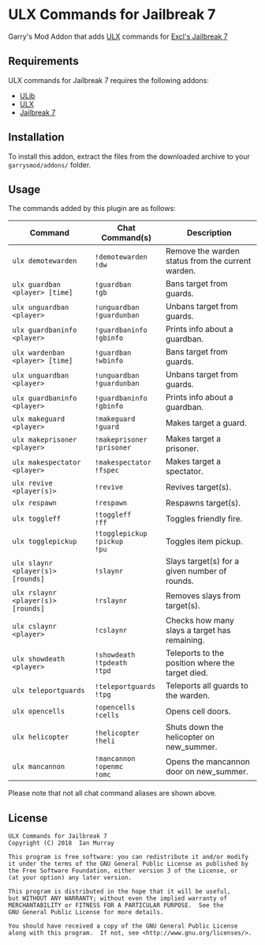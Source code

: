 # ULX Commands for Jailbreak 7
Garry's Mod Addon that adds [ULX](https://github.com/TeamUlysses/ulx) commands for [Excl's Jailbreak 7](https://github.com/kurt-stolle/jailbreak)

## Requirements
ULX commands for Jailbreak 7 requires the following addons:

* [ULib](https://github.com/TeamUlysses/ulib)
* [ULX](https://github.com/TeamUlysses/ulx)
* [Jailbreak 7](https://github.com/kurt-stolle/jailbreak)

## Installation
To install this addon, extract the files from the downloaded archive to your `garrysmod/addons/` folder.

## Usage
The commands added by this plugin are as follows:

| Command                            | Chat Command(s)                           | Description                                       |
|------------------------------------|-------------------------------------------|---------------------------------------------------|
| `ulx demotewarden`                 | `!demotewarden` <br> `!dw`                | Remove the warden status from the current warden. |
| `ulx guardban <player> [time]`     | `!guardban` <br> `!gb`                    | Bans target from guards.                          |
| `ulx unguardban <player>`          | `!unguardban` <br> `!guardunban`          | Unbans target from guards.                        |
| `ulx guardbaninfo <player>`        | `!guardbaninfo` <br> `!gbinfo`            | Prints info about a guardban.                     |
| `ulx wardenban <player> [time]`    | `!guardban` <br> `!wbinfo`                | Bans target from guards.                          |
| `ulx unguardban <player>`          | `!unguardban` <br> `!guardunban`          | Unbans target from guards.                        |
| `ulx guardbaninfo <player>`        | `!guardbaninfo` <br> `!gbinfo`            | Prints info about a guardban.                     |
| `ulx makeguard <player>`           | `!makeguard` <br> `!guard`                | Makes target a guard.                             |
| `ulx makeprisoner <player>`        | `!makeprisoner` <br> `!prisoner`          | Makes target a prisoner.                          |
| `ulx makespectator <player>`       | `!makespectator` <br> `!fspec`            | Makes target a spectator.                         |
| `ulx revive <player(s)>`           | `!revive`                                 | Revives target(s).                                |
| `ulx respawn`                      | `!respawn`                                | Respawns target(s).                               |
| `ulx toggleff`                     | `!toggleff` <br> `!ff`                    | Toggles friendly fire.                            |
| `ulx togglepickup`                 | `!togglepickup` <br> `!pickup` <br> `!pu` | Toggles item pickup.                              |
| `ulx slaynr <player(s)> [rounds]`  | `!slaynr`                                 | Slays target(s) for a given number of rounds.     |
| `ulx rslaynr <player(s)> [rounds]` | `!rslaynr`                                | Removes slays from target(s).                     |
| `ulx cslaynr <player>`             | `!cslaynr`                                | Checks how many slays a target has remaining.     |
| `ulx showdeath <player>`           | `!showdeath` <br> `!tpdeath` <br> `!tpd`  | Teleports to the position where the target died.  |
| `ulx teleportguards`               | `!teleportguards` <br> `!tpg`             | Teleports all guards to the warden.               |
| `ulx opencells`                    | `!opencells` <br> `!cells`                | Opens cell doors.                                 |
| `ulx helicopter`                   | `!helicopter` <br> `!heli`                | Shuts down the helicopter on new_summer.          |
| `ulx mancannon`                    | `!mancannon` <br> `!openmc` <br> `!omc`   | Opens the mancannon door on new_summer.           |

Please note that not all chat command aliases are shown above.

## License
	ULX Commands for Jailbreak 7
	Copyright (C) 2018  Ian Murray

	This program is free software: you can redistribute it and/or modify
	it under the terms of the GNU General Public License as published by
	the Free Software Foundation, either version 3 of the License, or
	(at your option) any later version.

	This program is distributed in the hope that it will be useful,
	but WITHOUT ANY WARRANTY; without even the implied warranty of
	MERCHANTABILITY or FITNESS FOR A PARTICULAR PURPOSE.  See the
	GNU General Public License for more details.

	You should have received a copy of the GNU General Public License
	along with this program.  If not, see <http://www.gnu.org/licenses/>.
